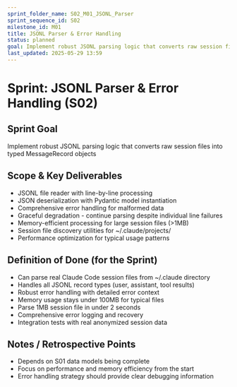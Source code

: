 ```yaml
---
sprint_folder_name: S02_M01_JSONL_Parser
sprint_sequence_id: S02
milestone_id: M01
title: JSONL Parser & Error Handling
status: planned
goal: Implement robust JSONL parsing logic that converts raw session files into typed MessageRecord objects
last_updated: 2025-05-29 13:59
---
```


# Sprint: JSONL Parser & Error Handling (S02)

## Sprint Goal
Implement robust JSONL parsing logic that converts raw session files into typed MessageRecord objects

## Scope & Key Deliverables
- JSONL file reader with line-by-line processing
- JSON deserialization with Pydantic model instantiation
- Comprehensive error handling for malformed data
- Graceful degradation - continue parsing despite individual line failures
- Memory-efficient processing for large session files (>1MB)
- Session file discovery utilities for ~/.claude/projects/
- Performance optimization for typical usage patterns

## Definition of Done (for the Sprint)
- Can parse real Claude Code session files from ~/.claude directory
- Handles all JSONL record types (user, assistant, tool results)
- Robust error handling with detailed error context
- Memory usage stays under 100MB for typical files
- Parse 1MB session file in under 2 seconds
- Comprehensive error logging and recovery
- Integration tests with real anonymized session data

## Notes / Retrospective Points
- Depends on S01 data models being complete
- Focus on performance and memory efficiency from the start
- Error handling strategy should provide clear debugging information